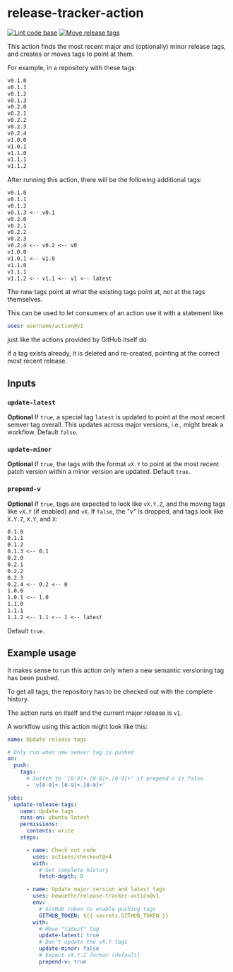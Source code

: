 # release-tracker-action

[![Lint code base][lintbadge]][lintflow]
[![Move release tags][movebadge]][moveflow]

[lintbadge]: <https://github.com/bewuethr/release-tracker-action/actions/workflows/linter.yml/badge.svg>
[lintflow]:  <https://github.com/bewuethr/release-tracker-action/actions/workflows/linter.yml>
[movebadge]: <https://github.com/bewuethr/release-tracker-action/actions/workflows/releasetracker.yml/badge.svg>
[moveflow]:  <https://github.com/bewuethr/release-tracker-action/actions/workflows/releasetracker.yml>

This action finds the most recent major and (optionally) minor release tags,
and creates or moves tags to point at them.

For example, in a repository with these tags:

```txt
v0.1.0
v0.1.1
v0.1.2
v0.1.3
v0.2.0
v0.2.1
v0.2.2
v0.2.3
v0.2.4
v1.0.0
v1.0.1
v1.1.0
v1.1.1
v1.1.2
```

After running this action, there will be the following additional tags:

```txt
v0.1.0
v0.1.1
v0.1.2
v0.1.3 <-- v0.1
v0.2.0
v0.2.1
v0.2.2
v0.2.3
v0.2.4 <-- v0.2 <-- v0
v1.0.0
v1.0.1 <-- v1.0
v1.1.0
v1.1.1
v1.1.2 <-- v1.1 <-- v1 <-- latest
```

The new tags point at what the existing tags point at, not at the tags
themselves.

This can be used to let consumers of an action use it with a statement like

```yaml
uses: username/action@v1
```

just like the actions provided by GitHub itself do.

If a tag exists already, it is deleted and re-created, pointing at the
correct most recent release.

## Inputs

### `update-latest`

**Optional** If `true`, a special tag `latest` is updated to point at the most
recent semver tag overall. This updates across major versions, i.e., might
break a workflow. Default `false`.

### `update-minor`

**Optional** If `true`, the tags with the format `vX.Y` to point at the most
recent patch version within a minor version are updated. Default `true`.

### `prepend-v`

**Optional** If `true`, tags are expected to look like `vX.Y.Z`, and the moving
tags like `vX.Y` (if enabled) and `vX`. If `false`, the "v" is dropped, and
tags look like `X.Y.Z`, `X.Y`, and `X`:

```txt
0.1.0
0.1.1
0.1.2
0.1.3 <-- 0.1
0.2.0
0.2.1
0.2.2
0.2.3
0.2.4 <-- 0.2 <-- 0
1.0.0
1.0.1 <-- 1.0
1.1.0
1.1.1
1.1.2 <-- 1.1 <-- 1 <-- latest
```

Default `true`.

## Example usage

It makes sense to run this action only when a new semantic versioning tag
has been pushed.

To get all tags, the repository has to be checked out with the complete
history.

The action runs on itself and the current major release is `v1`.

A workflow using this action might look like this:

```yaml
name: Update release tags

# Only run when new semver tag is pushed
on:
  push:
    tags:
      # Switch to '[0-9]+.[0-9]+.[0-9]+' if prepend-v is false
      - 'v[0-9]+.[0-9]+.[0-9]+'

jobs:
  update-release-tags:
    name: Update tags
    runs-on: ubuntu-latest
    permissions:
      contents: write
    steps:

      - name: Check out code
        uses: actions/checkout@v4
        with:
          # Get complete history
          fetch-depth: 0

      - name: Update major version and latest tags
        uses: bewuethr/release-tracker-action@v1
        env:
          # GitHub token to enable pushing tags
          GITHUB_TOKEN: ${{ secrets.GITHUB_TOKEN }}
        with:
          # Move "latest" tag
          update-latest: true
          # Don't update the vX.Y tags
          update-minor: false
          # Expect vX.Y.Z format (default)
          prepend-v: true
```
